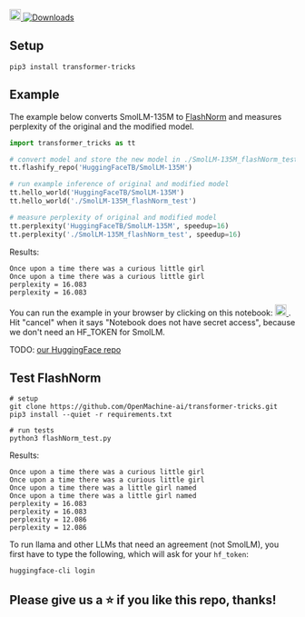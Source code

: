 <a href="https://colab.research.google.com/github/OpenMachine-ai/transformer-tricks/blob/main/notebooks/flashNorm_example.ipynb"> <img src="https://colab.research.google.com/assets/colab-badge.svg" alt="Colab" height="20"> </a> [![Downloads](https://static.pepy.tech/badge/transformer-tricks)](https://pepy.tech/project/transformer-tricks)

## Setup
```
pip3 install transformer-tricks
```

## Example
The example below converts SmolLM-135M to [FlashNorm](https://arxiv.org/pdf/2407.09577) and measures perplexity of the original and the modified model.
```python
import transformer_tricks as tt

# convert model and store the new model in ./SmolLM-135M_flashNorm_test
tt.flashify_repo('HuggingFaceTB/SmolLM-135M')

# run example inference of original and modified model
tt.hello_world('HuggingFaceTB/SmolLM-135M')
tt.hello_world('./SmolLM-135M_flashNorm_test')

# measure perplexity of original and modified model
tt.perplexity('HuggingFaceTB/SmolLM-135M', speedup=16)
tt.perplexity('./SmolLM-135M_flashNorm_test', speedup=16)
```
Results:
```
Once upon a time there was a curious little girl
Once upon a time there was a curious little girl
perplexity = 16.083
perplexity = 16.083
```

You can run the example in your browser by clicking on this notebook: <a href="https://colab.research.google.com/github/OpenMachine-ai/transformer-tricks/blob/main/notebooks/flashNorm_example.ipynb"> <img src="https://colab.research.google.com/assets/colab-badge.svg" alt="Colab" height="20"> </a>. Hit "cancel" when it says "Notebook does not have secret access", because we don't need an HF_TOKEN for SmolLM.

TODO: [our HuggingFace repo](https://huggingface.co/open-machine/FlashNorm)

## Test FlashNorm
```shell
# setup
git clone https://github.com/OpenMachine-ai/transformer-tricks.git
pip3 install --quiet -r requirements.txt

# run tests
python3 flashNorm_test.py
```
Results:
```
Once upon a time there was a curious little girl
Once upon a time there was a curious little girl
Once upon a time there was a little girl named
Once upon a time there was a little girl named
perplexity = 16.083
perplexity = 16.083
perplexity = 12.086
perplexity = 12.086
```
To run llama and other LLMs that need an agreement (not SmolLM), you first have to type the following, which will ask for your `hf_token`:
```
huggingface-cli login
```

## Please give us a ⭐ if you like this repo, thanks!
